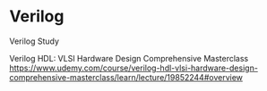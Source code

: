 # Verilog

Verilog Study

Verilog HDL: VLSI Hardware Design Comprehensive Masterclass
https://www.udemy.com/course/verilog-hdl-vlsi-hardware-design-comprehensive-masterclass/learn/lecture/19852244#overview

